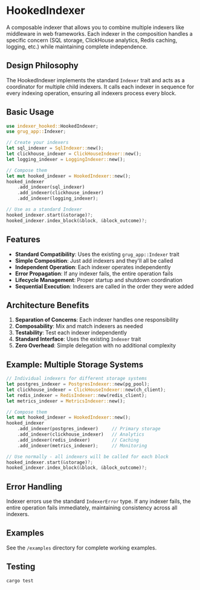 # HookedIndexer

A composable indexer that allows you to combine multiple indexers like middleware in web frameworks. Each indexer in the composition handles a specific concern (SQL storage, ClickHouse analytics, Redis caching, logging, etc.) while maintaining complete independence.

## Design Philosophy

The HookedIndexer implements the standard `Indexer` trait and acts as a coordinator for multiple child indexers. It calls each indexer in sequence for every indexing operation, ensuring all indexers process every block.

## Basic Usage

```rust
use indexer_hooked::HookedIndexer;
use grug_app::Indexer;

// Create your indexers
let sql_indexer = SqlIndexer::new();
let clickhouse_indexer = ClickHouseIndexer::new();
let logging_indexer = LoggingIndexer::new();

// Compose them
let mut hooked_indexer = HookedIndexer::new();
hooked_indexer
    .add_indexer(sql_indexer)
    .add_indexer(clickhouse_indexer)
    .add_indexer(logging_indexer);

// Use as a standard Indexer
hooked_indexer.start(&storage)?;
hooked_indexer.index_block(&block, &block_outcome)?;
```

## Features

- **Standard Compatibility**: Uses the existing `grug_app::Indexer` trait
- **Simple Composition**: Just add indexers and they'll all be called
- **Independent Operation**: Each indexer operates independently
- **Error Propagation**: If any indexer fails, the entire operation fails
- **Lifecycle Management**: Proper startup and shutdown coordination
- **Sequential Execution**: Indexers are called in the order they were added

## Architecture Benefits

1. **Separation of Concerns**: Each indexer handles one responsibility
2. **Composability**: Mix and match indexers as needed
3. **Testability**: Test each indexer independently
4. **Standard Interface**: Uses the existing `Indexer` trait
5. **Zero Overhead**: Simple delegation with no additional complexity

## Example: Multiple Storage Systems

```rust
// Individual indexers for different storage systems
let postgres_indexer = PostgresIndexer::new(pg_pool);
let clickhouse_indexer = ClickHouseIndexer::new(ch_client);
let redis_indexer = RedisIndexer::new(redis_client);
let metrics_indexer = MetricsIndexer::new();

// Compose them
let mut hooked_indexer = HookedIndexer::new();
hooked_indexer
    .add_indexer(postgres_indexer)     // Primary storage
    .add_indexer(clickhouse_indexer)   // Analytics
    .add_indexer(redis_indexer)        // Caching
    .add_indexer(metrics_indexer);     // Monitoring

// Use normally - all indexers will be called for each block
hooked_indexer.start(&storage)?;
hooked_indexer.index_block(&block, &block_outcome)?;
```

## Error Handling

Indexer errors use the standard `IndexerError` type. If any indexer fails, the entire operation fails immediately, maintaining consistency across all indexers.

## Examples

See the `/examples` directory for complete working examples.

## Testing

```bash
cargo test
```
